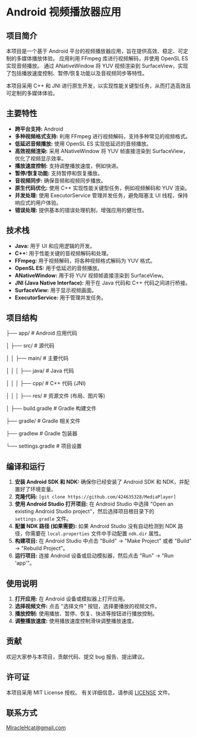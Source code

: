 # Android 视频播放器应用

## 项目简介

本项目是一个基于 Android 平台的视频播放器应用，旨在提供高效、稳定、可定制的多媒体播放体验。 应用利用 FFmpeg 库进行视频解码，并使用 OpenSL ES 实现音频播放。 通过 ANativeWindow 将 YUV 视频渲染到 SurfaceView，实现了包括播放速度控制、暂停/恢复功能以及音视频同步等特性。

本项目采用 C++ 和 JNI 进行原生开发，以实现性能关键型任务，从而打造高效且可定制的多媒体体验。

## 主要特性

*   **跨平台支持:**  Android
*   **多种视频格式支持:** 利用 FFmpeg 进行视频解码，支持多种常见的视频格式。
*   **低延迟音频播放:** 使用 OpenSL ES 实现低延迟的音频播放。
*   **高效视频渲染:** 采用 ANativeWindow 将 YUV 帧直接渲染到 SurfaceView，优化了视频显示效率。
*   **播放速度控制:** 支持调整播放速度，例如快进。
*   **暂停/恢复功能:** 支持暂停和恢复播放。
*   **音视频同步:** 确保音频和视频同步播放。
*   **原生代码优化:** 使用 C++ 实现性能关键型任务，例如视频解码和 YUV 渲染。
*   **并发处理:** 使用 ExecutorService 管理并发任务，避免阻塞主 UI 线程，保持响应式的用户体验。
*   **错误处理:**  提供基本的错误处理机制，增强应用的健壮性。

## 技术栈

*   **Java:**  用于 UI 和应用逻辑的开发。
*   **C++:**  用于性能关键的音视频解码和处理。
*   **FFmpeg:**  用于视频解码，将各种视频格式解码为 YUV 格式。
*   **OpenSL ES:**  用于低延迟的音频播放。
*   **ANativeWindow:**  用于将 YUV 视频帧直接渲染到 SurfaceView。
*   **JNI (Java Native Interface):**  用于在 Java 代码和 C++ 代码之间进行桥接。
*   **SurfaceView:**  用于显示视频画面。
*   **ExecutorService:**  用于管理并发任务。

## 项目结构

├── app/ # Android 应用代码

│ ├── src/ # 源代码

│ │ ├── main/ # 主要代码

│ │ │ ├── java/ # Java 代码

│ │ │ ├── cpp/ # C++ 代码 (JNI)

│ │ │ ├── res/ # 资源文件 (布局、图片等)

│ ├── build.gradle # Gradle 构建文件

├── gradle/ # Gradle 相关文件

├── gradlew # Gradle 包装器

└── settings.gradle # 项目设置


## 编译和运行

1.  **安装 Android SDK 和 NDK:**  确保你已经安装了 Android SDK 和 NDK，并配置好了环境变量。
2.  **克隆代码:**  `[git clone https://github.com/424635328/MediaPlayer]`
3.  **使用 Android Studio 打开项目:**  在 Android Studio 中选择 "Open an existing Android Studio project"，然后选择项目根目录下的 `settings.gradle` 文件。
4.  **配置 NDK 路径 (如果需要):**  如果 Android Studio 没有自动检测到 NDK 路径，你需要在 `local.properties` 文件中手动配置 `ndk.dir` 属性。
5.  **构建项目:**  在 Android Studio 中点击 "Build" -> "Make Project" 或者 "Build" -> "Rebuild Project"。
6.  **运行项目:**  连接 Android 设备或启动模拟器，然后点击 "Run" -> "Run 'app'"。

## 使用说明

1.  **打开应用:**  在 Android 设备或模拟器上打开应用。
2.  **选择视频文件:**  点击 "选择文件" 按钮，选择要播放的视频文件。
3.  **播放控制:**  使用播放、暂停、恢复、快进等按钮进行播放控制。
4.  **调整播放速度:**  使用播放速度控制滑块调整播放速度。

## 贡献

欢迎大家参与本项目，贡献代码、提交 bug 报告、提出建议。

## 许可证

本项目采用 MIT License 授权。 有关详细信息，请参阅 [LICENSE](LICENSE) 文件。

## 联系方式

MiracleHcat@gmail.com
